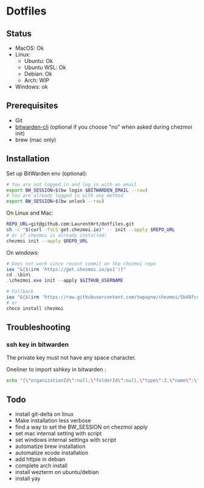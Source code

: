 # Dotfiles

## Status

- MacOS: Ok
- Linux:
  - Ubuntu: Ok
  - Ubuntu WSL: Ok
  - Debian: Ok
  - Arch: WIP
- Windows: ok

## Prerequisites

- Git
- [bitwarden-cli](https://bitwarden.com/help/cli/) (optional if you choose "no" when asked during chezmoi init)
- brew (mac only)

## Installation

Set up BitWarden env (optional):

```sh
# You are not logged in and log in with an email
export BW_SESSION=$(bw login $BITWARDEN_EMAIL --raw)
# You are already logged in with any method
export BW_SESSION=$(bw unlock --raw)
```

On Linux and Mac:

```sh
REPO_URL=git@github.com:LaurentHrt/dotfiles.git
sh -c "$(curl -fsLS get.chezmoi.io)" -- init --apply $REPO_URL
# or if chezmoi is already installed:
chezmoi init --apply $REPO_URL
```

On windows:

```ps1
# Does not work since recent commit on the chezmoi repo
iex "&{$(irm 'https://get.chezmoi.io/ps1')}"
cd .\bin\
.\chezmoi.exe init --apply $GITHUB_USERNAME

# Fallback
iex "&{$(irm 'https://raw.githubusercontent.com/twpayne/chezmoi/5b48fccda9e8962a92621edfc2395bb2bc3b298a/assets/scripts/install.ps1')}"
# or
choco install chezmoi
```

## Troubleshooting

### ssh key in bitwarden

The private key must not have any space character.

Oneliner to import sshkey in bitwarden :

```sh
echo "{\"organizationId\":null,\"folderId\":null,\"type\":2,\"name\":\"sshkey\",\"notes\":\"$(sed -e ':a' -e 'N' -e '$!ba' -e 's/\n/\\\\n/g' ~/.ssh/id_rsa)\",\"favorite\":false,\"fields\":[],\"login\":null,\"secureNote\":{\"type\":0},\"card\":null,\"identity\":null}" | bw encode | bw create item
```

## Todo

- install git-delta on linux
- Make installation less verbose
- find a way to set the BW_SESSION on chezmoi apply
- set mac internal setting with script
- set windows internal settings with script
- automatize brew installation
- automatize xcode installation
- add httpie in debian
- complete arch install
- install wezterm on ubuntu/debian
- install yay
